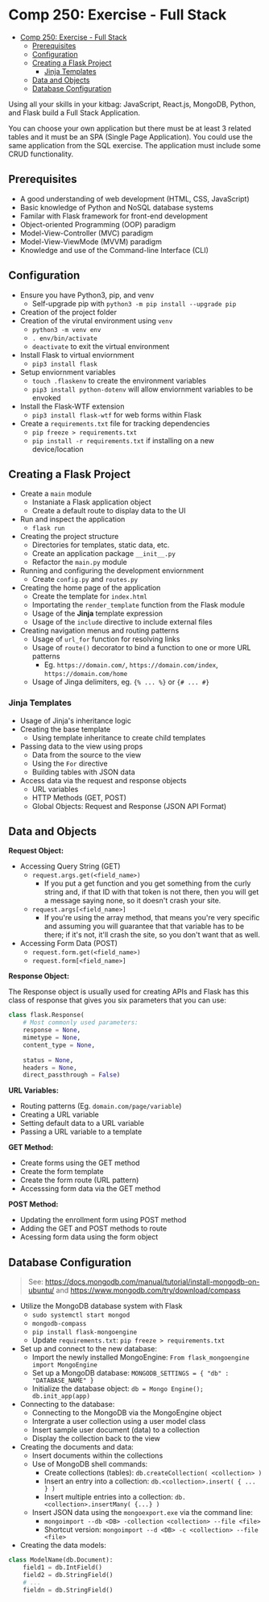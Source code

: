 # Comp 250: Exercise - Full Stack

- [Comp 250: Exercise - Full Stack](#comp-250-exercise---full-stack)
  - [Prerequisites](#prerequisites)
  - [Configuration](#configuration)
  - [Creating a Flask Project](#creating-a-flask-project)
    - [Jinja Templates](#jinja-templates)
  - [Data and Objects](#data-and-objects)
  - [Database Configuration](#database-configuration)

Using all your skills in your kitbag: JavaScript, React.js, MongoDB, Python, and Flask build a Full Stack Application.

You can choose your own application but there must be at least 3 related tables and it must be an SPA (Single Page Application). You could use the same application from the SQL exercise. The application must include some CRUD functionality.

## Prerequisites

* A good understanding of web development (HTML, CSS, JavaScript)
* Basic knowledge of Python and NoSQL database systems
* Familar with Flask framework for front-end development
* Object-oriented Programming (OOP) paradigm
* Model-View-Controller (MVC) paradigm
* Model-View-ViewMode (MVVM) paradigm
* Knowledge and use of the Command-line Interface (CLI)

## Configuration

* Ensure you have Python3, pip, and venv
    - Self-upgrade pip with `python3 -m pip install --upgrade pip`
* Creation of the project folder
* Creation of the virutal environment using `venv`
    - `python3 -m venv env`
    - `. env/bin/activate`
    -  `deactivate` to exit the virtual environment
* Install Flask to virtual enviornment
    - `pip3 install flask`
* Setup enviornment variables
    - `touch .flaskenv` to create the environment variables
    - `pip3 install python-dotenv` will allow enviornment variables to be envoked
* Install the Flask-WTF extension
    - `pip3 install flask-wtf` for web forms within Flask
* Create a `requirements.txt` file for tracking dependencies
    - `pip freeze > requirements.txt`
    - `pip install -r requirements.txt` if installing on a new device/location


## Creating a Flask Project

* Create a `main` module
    - Instaniate a Flask application object
    - Create a default route to display data to the UI
* Run and inspect the application
    - `flask run`
* Creating the project structure
    - Directories for templates, static data, etc.
    - Create an application package `__init__.py`
    - Refactor the `main.py` module
* Running and configuring the development enviornment
    - Create `config.py` and `routes.py`
* Creating the home page of the application
    - Create the template for `index.html`
    - Importating the `render_template` function from the Flask module
    - Usage of the **Jinja** template expression
    - Usage of the `include` directive to include external files
* Creating navigation menus and routing patterns
    - Usage of `url_for` function for resolving links 
    - Usage of `route()` decorator to bind a function to one or more URL patterns
      - Eg. `https://domain.com/`, `https://domain.com/index`, `https://domain.com/home`
    - Usage of Jinga delimiters, eg. `{% ... %}` or `{# ... #}`

### Jinja Templates

* Usage of Jinja's inheritance logic
* Creating the base template
    - Using template inheritance to create child templates 
* Passing data to the view using props
    - Data from the source to the view
    - Using the `For` directive
    - Building tables with JSON data
* Access data via the request and response objects
    - URL variables
    - HTTP Methods (GET, POST)
    - Global Objects: Request and Response (JSON API Format)

## Data and Objects

**Request Object:**

* Accessing Query String (GET)
    - `request.args.get(<field_name>)`
        - If you put a get function and you get something from the curly string and, if that ID with that token is not there, then you will get a message saying none, so it doesn't crash your site. 
    - `request.args[<field_name>]`
        - If you're using the array method, that means you're very specific and assuming you will guarantee that that variable has to be there; if it's not, it'll crash the site, so you don't want that as well.
* Accessing Form Data (POST)
    - `request.form.get(<field_name>)`
    - `request.form[<field_name>]`

**Response Object:**

The Response object is usually used for creating APIs and Flask has this class of response that gives you six parameters that you can use:

```python
class flask.Response(
    # Most commonly used parameters:
    response = None,
    mimetype = None,
    content_type = None,
    
    status = None,
    headers = None,
    direct_passthrough = False)
```

**URL Variables:**

* Routing patterns (Eg. `domain.com/page/variable`)
* Creating a URL variable
* Setting default data to a URL variable
* Passing a URL variable to a template

**GET Method:**

* Create forms using the GET method
* Create the form template
* Create the form route (URL pattern)
* Accesssing form data via the GET method

**POST Method:**

* Updating the enrollment form using POST method
* Adding the GET and POST methods to route
* Acessing form data using the form object

## Database Configuration

> See: https://docs.mongodb.com/manual/tutorial/install-mongodb-on-ubuntu/ and https://www.mongodb.com/try/download/compass

* Utilize the MongoDB database system with Flask
    - `sudo systemctl start mongod` 
    - `mongodb-compass`
    - `pip install flask-mongoengine`
    - Update `requirements.txt`: `pip freeze > requirements.txt`
* Set up and connect to the new database:
    - Import the newly installed MongoEngine: `From flask_mongoengine import MongoEngine` 
    - Set up a MongoDB database: `MONGODB_SETTINGS = { "db" : "DATABASE_NAME" }` 
    - Initialize the database object: `db = Mongo Engine(); db.init_app(app)`
* Connecting to the database:
    - Connecting to the MongoDB via the MongoEngine object
    - Intergrate a user collection using a user model class
    - Insert sample user document (data) to a collection
    - Display the collection back to the view
* Creating the documents and data:
    - Insert documents within the collections
    - Use of MongoDB shell commands:
        - Create collections (tables): `db.createCollection( <collection> )`
        - Insert an entry into a collection: `db.<collection>.insert( { ... } )`
        - Insert multiple entries into a collection: `db.<collection>.insertMany( {...} )`
    - Insert JSON data using the `mongoexport.exe` via the command line:
        - `mongoimport --db <DB> -collection <collection> --file <file>`
        - Shortcut version: `mongoimport --d <DB> -c <collection> --file <file>`
* Creating the data models:

```python
class ModelName(db.Document):
    field1 = db.IntField()
    field2 = db.StringField()
    # ...
    fieldn = db.StringField()
```